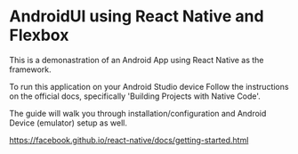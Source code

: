 # AndroidUI using React Native and Flexbox

This is a demonastration of an Android App using React Native as the framework. 

To run this application on your Android Studio device
Follow the instructions on the official docs, specifically 'Building Projects with Native Code'.

The guide will walk you through installation/configuration and Android Device (emulator) setup as well.

https://facebook.github.io/react-native/docs/getting-started.html



